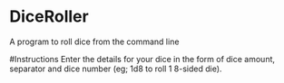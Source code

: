 # DiceRoller
A program to roll dice from the command line

#Instructions
Enter the details for your dice in the form of dice amount, separator and dice number (eg; 1d8 to roll 1 8-sided die).